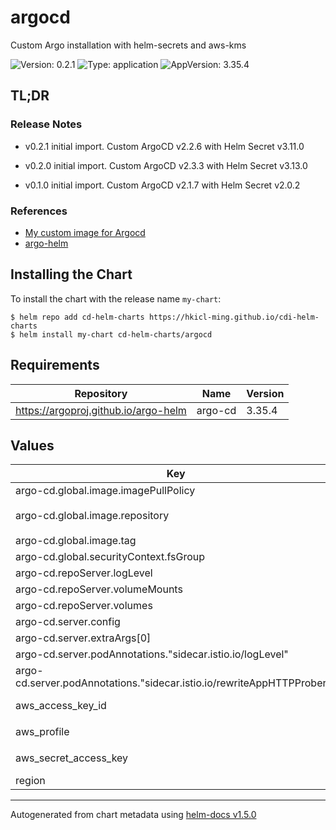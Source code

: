 # argocd

Custom Argo installation with helm-secrets and aws-kms

![Version: 0.2.1](https://img.shields.io/badge/Version-0.2.1-informational?style=flat-square) ![Type: application](https://img.shields.io/badge/Type-application-informational?style=flat-square) ![AppVersion: 3.35.4](https://img.shields.io/badge/AppVersion-3.35.4-informational?style=flat-square)

## TL;DR

### Release Notes
- v0.2.1 initial import. Custom ArgoCD v2.2.6 with Helm Secret v3.11.0

- v0.2.0 initial import. Custom ArgoCD v2.3.3 with Helm Secret v3.13.0

- v0.1.0 initial import. Custom ArgoCD v2.1.7 with Helm Secret v2.0.2

### References
- [My custom image for Argocd](https://github.com/hkicl-ming/argocd-custom)
- [argo-helm](https://github.com/argoproj/argo-helm/tree/master/charts/argo-cd)

## Installing the Chart

To install the chart with the release name `my-chart`:

```console
$ helm repo add cd-helm-charts https://hkicl-ming.github.io/cdi-helm-charts
$ helm install my-chart cd-helm-charts/argocd
```

## Requirements

| Repository | Name | Version |
|------------|------|---------|
| https://argoproj.github.io/argo-helm | argo-cd | 3.35.4 |

## Values

| Key | Type | Default | Description |
|-----|------|---------|-------------|
| argo-cd.global.image.imagePullPolicy | string | internal value | imagePullPolicy |
| argo-cd.global.image.repository | string | `"ghcr.io/hkicl-ming/argocd-custom"` | custom image with helm-secret |
| argo-cd.global.image.tag | string | `"2.2.6"` |  |
| argo-cd.global.securityContext.fsGroup | int | `2000` |  |
| argo-cd.repoServer.logLevel | string | `"info"` |  |
| argo-cd.repoServer.volumeMounts | list | internal value | Fixture |
| argo-cd.repoServer.volumes | list | internal value | Fixture |
| argo-cd.server.config | object | internal value | Fixture |
| argo-cd.server.extraArgs[0] | string | `"--insecure"` |  |
| argo-cd.server.podAnnotations."sidecar.istio.io/logLevel" | string | `"warning"` |  |
| argo-cd.server.podAnnotations."sidecar.istio.io/rewriteAppHTTPProbers" | string | internal value | Fixture |
| aws_access_key_id | string | `"my-access-key-id"` | ACCESS_KEY_ID for use by kms |
| aws_profile | string | `"my-aws-profile"` | AWS profile name |
| aws_secret_access_key | string | `"my-access-key-secret"` | SECRET_ACCESS_KEY for use by kms |
| region | string | `"my-region"` | AWS region |

----------------------------------------------
Autogenerated from chart metadata using [helm-docs v1.5.0](https://github.com/norwoodj/helm-docs/releases/v1.5.0)
